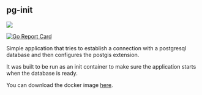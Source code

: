 
## pg-init

![](https://github.com/inclus/pg-init/workflows/Go/badge.svg)

[![Go Report Card](https://goreportcard.com/badge/github.com/inclus/pg-init)](https://goreportcard.com/report/github.com/inclus/pg-init)


Simple application that tries to establish a connection with a postgresql database and then configures the postgis extension.

It was built to be run as an init container to make sure the application starts when the database is ready.

You can download the docker image [here](https://github.com/inclus/pg-init/packages/31983). 
